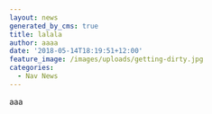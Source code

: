 ```yaml
---
layout: news
generated_by_cms: true
title: lalala
author: aaaa
date: '2018-05-14T18:19:51+12:00'
feature_image: /images/uploads/getting-dirty.jpg
categories:
  - Nav News
---
```

aaa
